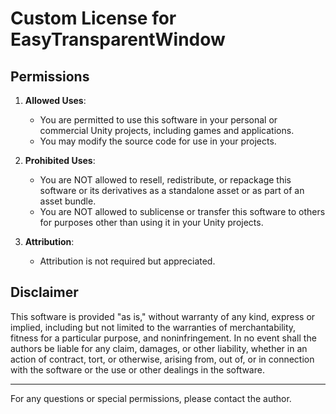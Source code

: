 # Custom License for EasyTransparentWindow

## Permissions

1. **Allowed Uses**:
   - You are permitted to use this software in your personal or commercial Unity projects, including games and applications.
   - You may modify the source code for use in your projects.

2. **Prohibited Uses**:
   - You are NOT allowed to resell, redistribute, or repackage this software or its derivatives as a standalone asset or as part of an asset bundle.
   - You are NOT allowed to sublicense or transfer this software to others for purposes other than using it in your Unity projects.

3. **Attribution**:
   - Attribution is not required but appreciated.

## Disclaimer

This software is provided "as is," without warranty of any kind, express or implied, including but not limited to the warranties of merchantability, fitness for a particular purpose, and noninfringement. In no event shall the authors be liable for any claim, damages, or other liability, whether in an action of contract, tort, or otherwise, arising from, out of, or in connection with the software or the use or other dealings in the software.

---

For any questions or special permissions, please contact the author.